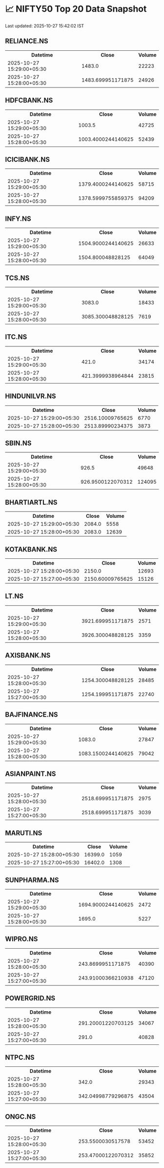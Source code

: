 # 📈 NIFTY50 Top 20 Data Snapshot

Last updated: 2025-10-27 15:42:02 IST

## RELIANCE.NS

<table>
  <tr><th>Datetime</th><th>Close</th><th>Volume</th></tr>
  <tr><td>2025-10-27 15:29:00+05:30</td><td>1483.0</td><td>22223</td></tr>
  <tr><td>2025-10-27 15:28:00+05:30</td><td>1483.699951171875</td><td>24926</td></tr>
</table>

## HDFCBANK.NS

<table>
  <tr><th>Datetime</th><th>Close</th><th>Volume</th></tr>
  <tr><td>2025-10-27 15:29:00+05:30</td><td>1003.5</td><td>42725</td></tr>
  <tr><td>2025-10-27 15:28:00+05:30</td><td>1003.4000244140625</td><td>52439</td></tr>
</table>

## ICICIBANK.NS

<table>
  <tr><th>Datetime</th><th>Close</th><th>Volume</th></tr>
  <tr><td>2025-10-27 15:29:00+05:30</td><td>1379.4000244140625</td><td>58715</td></tr>
  <tr><td>2025-10-27 15:28:00+05:30</td><td>1378.5999755859375</td><td>94209</td></tr>
</table>

## INFY.NS

<table>
  <tr><th>Datetime</th><th>Close</th><th>Volume</th></tr>
  <tr><td>2025-10-27 15:29:00+05:30</td><td>1504.9000244140625</td><td>26633</td></tr>
  <tr><td>2025-10-27 15:28:00+05:30</td><td>1504.800048828125</td><td>64049</td></tr>
</table>

## TCS.NS

<table>
  <tr><th>Datetime</th><th>Close</th><th>Volume</th></tr>
  <tr><td>2025-10-27 15:29:00+05:30</td><td>3083.0</td><td>18433</td></tr>
  <tr><td>2025-10-27 15:28:00+05:30</td><td>3085.300048828125</td><td>7619</td></tr>
</table>

## ITC.NS

<table>
  <tr><th>Datetime</th><th>Close</th><th>Volume</th></tr>
  <tr><td>2025-10-27 15:29:00+05:30</td><td>421.0</td><td>34174</td></tr>
  <tr><td>2025-10-27 15:28:00+05:30</td><td>421.3999938964844</td><td>23815</td></tr>
</table>

## HINDUNILVR.NS

<table>
  <tr><th>Datetime</th><th>Close</th><th>Volume</th></tr>
  <tr><td>2025-10-27 15:29:00+05:30</td><td>2516.10009765625</td><td>6770</td></tr>
  <tr><td>2025-10-27 15:28:00+05:30</td><td>2513.89990234375</td><td>3873</td></tr>
</table>

## SBIN.NS

<table>
  <tr><th>Datetime</th><th>Close</th><th>Volume</th></tr>
  <tr><td>2025-10-27 15:29:00+05:30</td><td>926.5</td><td>49648</td></tr>
  <tr><td>2025-10-27 15:28:00+05:30</td><td>926.9500122070312</td><td>124095</td></tr>
</table>

## BHARTIARTL.NS

<table>
  <tr><th>Datetime</th><th>Close</th><th>Volume</th></tr>
  <tr><td>2025-10-27 15:29:00+05:30</td><td>2084.0</td><td>5558</td></tr>
  <tr><td>2025-10-27 15:28:00+05:30</td><td>2083.0</td><td>12639</td></tr>
</table>

## KOTAKBANK.NS

<table>
  <tr><th>Datetime</th><th>Close</th><th>Volume</th></tr>
  <tr><td>2025-10-27 15:28:00+05:30</td><td>2150.0</td><td>12693</td></tr>
  <tr><td>2025-10-27 15:27:00+05:30</td><td>2150.60009765625</td><td>15126</td></tr>
</table>

## LT.NS

<table>
  <tr><th>Datetime</th><th>Close</th><th>Volume</th></tr>
  <tr><td>2025-10-27 15:29:00+05:30</td><td>3921.699951171875</td><td>2571</td></tr>
  <tr><td>2025-10-27 15:28:00+05:30</td><td>3926.300048828125</td><td>3359</td></tr>
</table>

## AXISBANK.NS

<table>
  <tr><th>Datetime</th><th>Close</th><th>Volume</th></tr>
  <tr><td>2025-10-27 15:28:00+05:30</td><td>1254.300048828125</td><td>28485</td></tr>
  <tr><td>2025-10-27 15:27:00+05:30</td><td>1254.199951171875</td><td>22740</td></tr>
</table>

## BAJFINANCE.NS

<table>
  <tr><th>Datetime</th><th>Close</th><th>Volume</th></tr>
  <tr><td>2025-10-27 15:29:00+05:30</td><td>1083.0</td><td>27847</td></tr>
  <tr><td>2025-10-27 15:28:00+05:30</td><td>1083.1500244140625</td><td>79042</td></tr>
</table>

## ASIANPAINT.NS

<table>
  <tr><th>Datetime</th><th>Close</th><th>Volume</th></tr>
  <tr><td>2025-10-27 15:28:00+05:30</td><td>2518.699951171875</td><td>2975</td></tr>
  <tr><td>2025-10-27 15:27:00+05:30</td><td>2518.699951171875</td><td>3039</td></tr>
</table>

## MARUTI.NS

<table>
  <tr><th>Datetime</th><th>Close</th><th>Volume</th></tr>
  <tr><td>2025-10-27 15:28:00+05:30</td><td>16399.0</td><td>1059</td></tr>
  <tr><td>2025-10-27 15:27:00+05:30</td><td>16402.0</td><td>1308</td></tr>
</table>

## SUNPHARMA.NS

<table>
  <tr><th>Datetime</th><th>Close</th><th>Volume</th></tr>
  <tr><td>2025-10-27 15:29:00+05:30</td><td>1694.9000244140625</td><td>2472</td></tr>
  <tr><td>2025-10-27 15:28:00+05:30</td><td>1695.0</td><td>5227</td></tr>
</table>

## WIPRO.NS

<table>
  <tr><th>Datetime</th><th>Close</th><th>Volume</th></tr>
  <tr><td>2025-10-27 15:28:00+05:30</td><td>243.8699951171875</td><td>40390</td></tr>
  <tr><td>2025-10-27 15:27:00+05:30</td><td>243.91000366210938</td><td>47120</td></tr>
</table>

## POWERGRID.NS

<table>
  <tr><th>Datetime</th><th>Close</th><th>Volume</th></tr>
  <tr><td>2025-10-27 15:28:00+05:30</td><td>291.20001220703125</td><td>34067</td></tr>
  <tr><td>2025-10-27 15:27:00+05:30</td><td>291.0</td><td>40828</td></tr>
</table>

## NTPC.NS

<table>
  <tr><th>Datetime</th><th>Close</th><th>Volume</th></tr>
  <tr><td>2025-10-27 15:28:00+05:30</td><td>342.0</td><td>29343</td></tr>
  <tr><td>2025-10-27 15:27:00+05:30</td><td>342.04998779296875</td><td>43504</td></tr>
</table>

## ONGC.NS

<table>
  <tr><th>Datetime</th><th>Close</th><th>Volume</th></tr>
  <tr><td>2025-10-27 15:28:00+05:30</td><td>253.5500030517578</td><td>53452</td></tr>
  <tr><td>2025-10-27 15:27:00+05:30</td><td>253.47000122070312</td><td>35852</td></tr>
</table>

